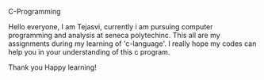 C-Programming

Hello everyone, I am Tejasvi, currently i am pursuing computer programming and analysis at seneca polytechinc. This all are my assignments during my learning of 'c-language'. I really hope my codes can help you in your understanding of this c program.

Thank you
Happy learning!
